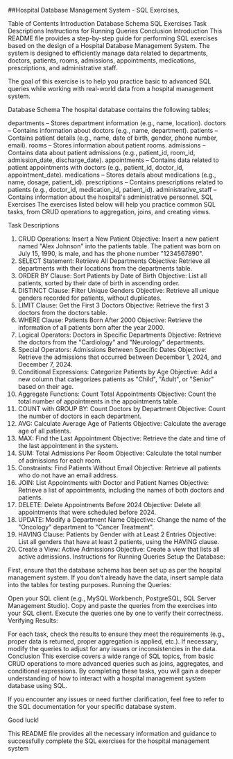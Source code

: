 ##Hospital Database Management System - SQL Exercises,

Table of Contents
Introduction
Database Schema
SQL Exercises
Task Descriptions
Instructions for Running Queries
Conclusion
Introduction
This README file provides a step-by-step guide for performing SQL exercises based on the design of a Hospital Database Management System. The system is designed to efficiently manage data related to departments, doctors, patients, rooms, admissions, appointments, medications, prescriptions, and administrative staff.

The goal of this exercise is to help you practice basic to advanced SQL queries while working with real-world data from a hospital management system.

Database Schema
The hospital database contains the following tables;

departments – Stores department information (e.g., name, location).
doctors – Contains information about doctors (e.g., name, department).
patients – Contains patient details (e.g., name, date of birth, gender, phone number, email).
rooms – Stores information about patient rooms.
admissions – Contains data about patient admissions (e.g., patient_id, room_id, admission_date, discharge_date).
appointments – Contains data related to patient appointments with doctors (e.g., patient_id, doctor_id, appointment_date).
medications – Stores details about medications (e.g., name, dosage, patient_id).
prescriptions – Contains prescriptions related to patients (e.g., doctor_id, medication_id, patient_id).
administrative_staff – Contains information about the hospital's administrative personnel.
SQL Exercises
The exercises listed below will help you practice common SQL tasks, from CRUD operations to aggregation, joins, and creating views.

Task Descriptions
1. CRUD Operations: Insert a New Patient
Objective: Insert a new patient named "Alex Johnson" into the patients table. The patient was born on July 15, 1990, is male, and has the phone number "1234567890".
2. SELECT Statement: Retrieve All Departments
Objective: Retrieve all departments with their locations from the departments table.
3. ORDER BY Clause: Sort Patients by Date of Birth
Objective: List all patients, sorted by their date of birth in ascending order.
4. DISTINCT Clause: Filter Unique Genders
Objective: Retrieve all unique genders recorded for patients, without duplicates.
5. LIMIT Clause: Get the First 3 Doctors
Objective: Retrieve the first 3 doctors from the doctors table.
6. WHERE Clause: Patients Born After 2000
Objective: Retrieve the information of all patients born after the year 2000.
7. Logical Operators: Doctors in Specific Departments
Objective: Retrieve the doctors from the "Cardiology" and "Neurology" departments.
8. Special Operators: Admissions Between Specific Dates
Objective: Retrieve the admissions that occurred between December 1, 2024, and December 7, 2024.
9. Conditional Expressions: Categorize Patients by Age
Objective: Add a new column that categorizes patients as "Child", "Adult", or "Senior" based on their age.
10. Aggregate Functions: Count Total Appointments
Objective: Count the total number of appointments in the appointments table.
11. COUNT with GROUP BY: Count Doctors by Department
Objective: Count the number of doctors in each department.
12. AVG: Calculate Average Age of Patients
Objective: Calculate the average age of all patients.
13. MAX: Find the Last Appointment
Objective: Retrieve the date and time of the last appointment in the system.
14. SUM: Total Admissions Per Room
Objective: Calculate the total number of admissions for each room.
15. Constraints: Find Patients Without Email
Objective: Retrieve all patients who do not have an email address.
16. JOIN: List Appointments with Doctor and Patient Names
Objective: Retrieve a list of appointments, including the names of both doctors and patients.
17. DELETE: Delete Appointments Before 2024
Objective: Delete all appointments that were scheduled before 2024.
18. UPDATE: Modify a Department Name
Objective: Change the name of the "Oncology" department to "Cancer Treatment".
19. HAVING Clause: Patients by Gender with at Least 2 Entries
Objective: List all genders that have at least 2 patients, using the HAVING clause.
20. Create a View: Active Admissions
Objective: Create a view that lists all active admissions.
Instructions for Running Queries
Setup the Database:

First, ensure that the database schema has been set up as per the hospital management system.
If you don’t already have the data, insert sample data into the tables for testing purposes.
Running the Queries:

Open your SQL client (e.g., MySQL Workbench, PostgreSQL, SQL Server Management Studio).
Copy and paste the queries from the exercises into your SQL client.
Execute the queries one by one to verify their correctness.
Verifying Results:

For each task, check the results to ensure they meet the requirements (e.g., proper data is returned, proper aggregation is applied, etc.).
If necessary, modify the queries to adjust for any issues or inconsistencies in the data.
Conclusion
This exercise covers a wide range of SQL topics, from basic CRUD operations to more advanced queries such as joins, aggregates, and conditional expressions. By completing these tasks, you will gain a deeper understanding of how to interact with a hospital management system database using SQL.

If you encounter any issues or need further clarification, feel free to refer to the SQL documentation for your specific database system.

Good luck!

This README file provides all the necessary information and guidance to successfully complete the SQL exercises for the hospital management system